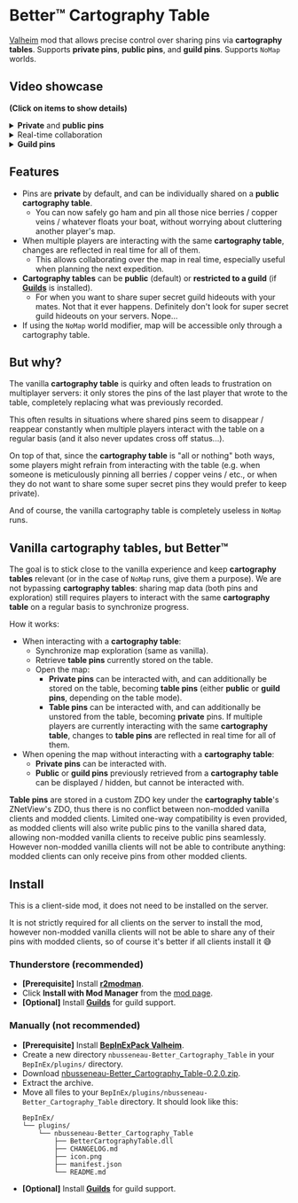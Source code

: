# Better™️ Cartography Table

[Valheim](https://store.steampowered.com/app/892970/Valheim/) mod that allows precise control over sharing pins via **cartography tables**.
Supports **private pins**, **public pins**, and **guild pins**.
Supports `NoMap` worlds.

## Video showcase

**(Click on items to show details)**

<details>
<summary><b>Private</b> and <b>public pins</b></summary>

Astrid and Brynhild are playing together, however Astrid has a tad too many mushroom pins for Brynhild's liking.
Thanks to **Better™️ Cartography Table**, their friendship is safe, as Astrid can selectively decide which pins to share on the public cartography table.

https://github.com/nbusseneau/BetterCartographyTable/assets/4659919/e13e6267-88ad-4aee-bdfe-f78e807bc2f8

</details>

<details>
<summary>Real-time collaboration</summary>

Astrid and Brynhild are planning their next expedition.
Thanks to **Better™️ Cartography Table**, they can collaborate in real time on the cartography table.

https://github.com/nbusseneau/BetterCartographyTable/assets/4659919/e535a301-994f-4129-b9ec-3e51685bab2c

</details>

<details>
<summary><b>Guild pins</b></summary>

Thanks to **Better™️ Cartography Table**, guilds can privately share pins amongst members.
Brynhild is a member of The Ground Shakers guild, and Astrid does not have access to their cartography table.
Astrid creates The Mushroom Enjoyers guild so that she can share a Super Secret Hideout with other mushroom enjoyers, which Brynhild will never know about.

https://github.com/nbusseneau/BetterCartographyTable/assets/4659919/421e90b4-f00f-4047-b9ce-3839ac499035

</details>

## Features

- Pins are **private** by default, and can be individually shared on a **public cartography table**.
  - You can now safely go ham and pin all those nice berries / copper veins / whatever floats your boat, without worrying about cluttering another player's map.
- When multiple players are interacting with the same **cartography table**, changes are reflected in real time for all of them.
  - This allows collaborating over the map in real time, especially useful when planning the next expedition.
- **Cartography tables** can be **public** (default) or **restricted to a guild** (if [**Guilds**](https://thunderstore.io/c/valheim/p/Smoothbrain/Guilds/) is installed).
  - For when you want to share super secret guild hideouts with your mates. Not that it ever happens. Definitely don't look for super secret guild hideouts on your servers. Nope...
- If using the `NoMap` world modifier, map will be accessible only through a cartography table.

## But why?

The vanilla **cartography table** is quirky and often leads to frustration on multiplayer servers: it only stores the pins of the last player that wrote to the table, completely replacing what was previously recorded.

This often results in situations where shared pins seem to disappear / reappear constantly when multiple players interact with the table on a regular basis (and it also never updates cross off status...).

On top of that, since the **cartography table** is "all or nothing" both ways, some players might refrain from interacting with the table (e.g. when someone is meticulously pinning all berries / copper veins / etc., or when they do not want to share some super secret pins they would prefer to keep private).

And of course, the vanilla cartography table is completely useless in `NoMap` runs.

## Vanilla cartography tables, but Better™️

The goal is to stick close to the vanilla experience and keep **cartography tables** relevant (or in the case of `NoMap` runs, give them a purpose). We are not bypassing **cartography tables**: sharing map data (both pins and exploration) still requires players to interact with the same **cartography table** on a regular basis to synchronize progress.

How it works:

- When interacting with a **cartography table**:
  - Synchronize map exploration (same as vanilla).
  - Retrieve **table pins** currently stored on the table.
  - Open the map:
    - **Private pins** can be interacted with, and can additionally be stored on the table, becoming **table pins** (either **public** or **guild pins**, depending on the table mode).
    - **Table pins** can be interacted with, and can additionally be unstored from the table, becoming **private** pins. If multiple players are currently interacting with the same **cartography table**, changes to **table pins** are reflected in real time for all of them.
- When opening the map without interacting with a **cartography table**:
  - **Private pins** can be interacted with.
  - **Public** or **guild pins** previously retrieved from a **cartography table** can be displayed / hidden, but cannot be interacted with.

**Table pins** are stored in a custom ZDO key under the **cartography table**'s ZNetView's ZDO, thus there is no conflict between non-modded vanilla clients and modded clients. Limited one-way compatibility is even provided, as modded clients will also write public pins to the vanilla shared data, allowing non-modded vanilla clients to receive public pins seamlessly. However non-modded vanilla clients will not be able to contribute anything: modded clients can only receive pins from other modded clients.

## Install

This is a client-side mod, it does not need to be installed on the server.

It is not strictly required for all clients on the server to install the mod, however non-modded vanilla clients will not be able to share any of their pins with modded clients, so of course it's better if all clients install it 😅

### Thunderstore (recommended)

- **[Prerequisite]** Install [**r2modman**](https://thunderstore.io/c/valheim/p/ebkr/r2modman/).
- Click **Install with Mod Manager** from the [mod page](https://thunderstore.io/c/valheim/p/nbusseneau/Better_Cartography_Table/).
- **[Optional]** Install [**Guilds**](https://thunderstore.io/c/valheim/p/Smoothbrain/Guilds/) for guild support.

### Manually (not recommended)

- **[Prerequisite]** Install [**BepInExPack Valheim**](https://thunderstore.io/c/valheim/p/denikson/BepInExPack_Valheim/).
- Create a new directory `nbusseneau-Better_Cartography_Table` in your `BepInEx/plugins/` directory.
- Download [nbusseneau-Better_Cartography_Table-0.2.0.zip](https://github.com/nbusseneau/BetterCartographyTable/releases/latest/download/nbusseneau-Better_Cartography_Table-0.2.0.zip).
- Extract the archive.
- Move all files to your `BepInEx/plugins/nbusseneau-Better_Cartography_Table` directory. It should look like this:
  ```
  BepInEx/
  └── plugins/
      └── nbusseneau-Better_Cartography_Table
          ├── BetterCartographyTable.dll
          ├── CHANGELOG.md
          ├── icon.png
          ├── manifest.json
          └── README.md
  ```
- **[Optional]** Install [**Guilds**](https://thunderstore.io/c/valheim/p/Smoothbrain/Guilds/) for guild support.
